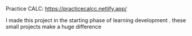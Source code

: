 Practice CALC: https://practicecalcc.netlify.app/

I made this project in the starting phase of learning development . these small projects make a huge difference
